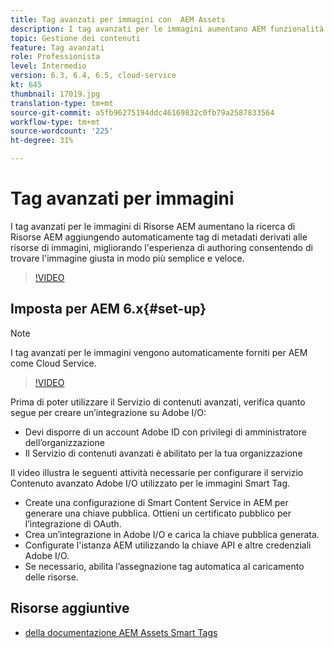 ```yaml
---
title: Tag avanzati per immagini con  AEM Assets
description: I tag avanzati per le immagini aumentano AEM funzionalità di ricerca aggiungendo automaticamente e in modo intelligente tag di metadati alle risorse di immagini in base al contenuto dell'immagine.
topic: Gestione dei contenuti
feature: Tag avanzati
role: Professionista
level: Intermedio
version: 6.3, 6.4, 6.5, cloud-service
kt: 645
thumbnail: 17019.jpg
translation-type: tm+mt
source-git-commit: a5fb96275194ddc46169832c0fb79a2587833564
workflow-type: tm+mt
source-wordcount: '225'
ht-degree: 31%

---
```



# Tag avanzati per immagini

I tag avanzati per le immagini di Risorse AEM aumentano la ricerca di Risorse AEM aggiungendo automaticamente tag di metadati derivati alle risorse di immagini, migliorando l&#39;esperienza di authoring consentendo di trovare l&#39;immagine giusta in modo più semplice e veloce.

>[!VIDEO](https://video.tv.adobe.com/v/17019/?quality=12&learn=on)

## Imposta per AEM 6.x{#set-up}

>[!NOTE]
> I tag avanzati per le immagini vengono automaticamente forniti per AEM come Cloud Service.

>[!VIDEO](https://video.tv.adobe.com/v/17023/?quality=12&learn=on)

Prima di poter utilizzare il Servizio di contenuti avanzati, verifica quanto segue per creare un’integrazione su Adobe I/O:

* Devi disporre di un account Adobe ID con privilegi di amministratore dell’organizzazione
* Il Servizio di contenuti avanzati è abilitato per la tua organizzazione

Il video illustra le seguenti attività necessarie per configurare il servizio Contenuto avanzato  Adobe I/O utilizzato per le immagini Smart Tag.

* Create una configurazione di Smart Content Service in AEM per generare una chiave pubblica. Ottieni un certificato pubblico per l’integrazione di OAuth.
* Crea un’integrazione in Adobe I/O e carica la chiave pubblica generata.
* Configurate l&#39;istanza AEM utilizzando la chiave API e altre credenziali  Adobe I/O.
* Se necessario, abilita l’assegnazione tag automatica al caricamento delle risorse.

## Risorse aggiuntive

* [ della documentazione AEM Assets Smart Tags](https://experienceleague.adobe.com/docs/experience-manager-cloud-service/assets/manage/smart-tags.html)
